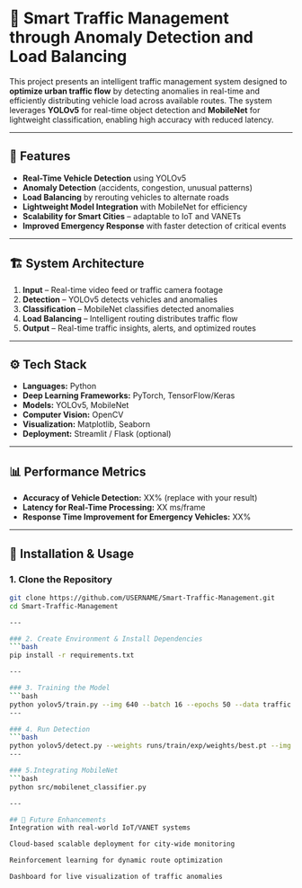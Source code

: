 # 🚦 Smart Traffic Management through Anomaly Detection and Load Balancing  

This project presents an intelligent traffic management system designed to **optimize urban traffic flow** by detecting anomalies in real-time and efficiently distributing vehicle load across available routes. The system leverages **YOLOv5** for real-time object detection and **MobileNet** for lightweight classification, enabling high accuracy with reduced latency.  

---

## 📌 Features
- **Real-Time Vehicle Detection** using YOLOv5  
- **Anomaly Detection** (accidents, congestion, unusual patterns)  
- **Load Balancing** by rerouting vehicles to alternate roads  
- **Lightweight Model Integration** with MobileNet for efficiency  
- **Scalability for Smart Cities** – adaptable to IoT and VANETs  
- **Improved Emergency Response** with faster detection of critical events  

---

## 🏗️ System Architecture
1. **Input** – Real-time video feed or traffic camera footage  
2. **Detection** – YOLOv5 detects vehicles and anomalies  
3. **Classification** – MobileNet classifies detected anomalies  
4. **Load Balancing** – Intelligent routing distributes traffic flow  
5. **Output** – Real-time traffic insights, alerts, and optimized routes  

---

## ⚙️ Tech Stack
- **Languages:** Python  
- **Deep Learning Frameworks:** PyTorch, TensorFlow/Keras  
- **Models:** YOLOv5, MobileNet  
- **Computer Vision:** OpenCV  
- **Visualization:** Matplotlib, Seaborn  
- **Deployment:** Streamlit / Flask (optional)  

---

## 📊 Performance Metrics
- **Accuracy of Vehicle Detection:** XX% (replace with your result)  
- **Latency for Real-Time Processing:** XX ms/frame  
- **Response Time Improvement for Emergency Vehicles:** XX%  

---

## 🚀 Installation & Usage

### 1. Clone the Repository
```bash
git clone https://github.com/USERNAME/Smart-Traffic-Management.git
cd Smart-Traffic-Management

---

### 2. Create Environment & Install Dependencies
```bash
pip install -r requirements.txt

---

### 3. Training the Model
```bash
python yolov5/train.py --img 640 --batch 16 --epochs 50 --data traffic.yaml --weights yolov5s.pt
---

### 4. Run Detection
```bash
python yolov5/detect.py --weights runs/train/exp/weights/best.pt --img 640 --source data/test_images
---

### 5.Integrating MobileNet
```bash
python src/mobilenet_classifier.py

---

## 🔮 Future Enhancements
Integration with real-world IoT/VANET systems

Cloud-based scalable deployment for city-wide monitoring

Reinforcement learning for dynamic route optimization

Dashboard for live visualization of traffic anomalies





